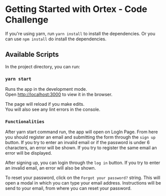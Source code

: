# Getting Started with Ortex - Code Challenge

If you're using yarn, run `yarn install` to install the dependencies. Or you can use `npm install` do install the dependencies.

## Available Scripts

In the project directory, you can run:

### `yarn start`

Runs the app in the development mode.\
Open [http://localhost:3000](http://localhost:3000) to view it in the browser.

The page will reload if you make edits.\
You will also see any lint errors in the console.

### `Functionalities`

After yarn start command run, the app will open on LogIn Page. From here you should register an email and submitting the form through the `sign up` button. If you try to enter an invalid email or if the password is under 6 characters, an error will be shown. If you try to register the same email an error will be displayed.

After signing up, you can login through the `log in` button. If you try to enter an invalid email, an error will also be shown.

To reset your password, click on the `Forgot your password?` string. This will open a modal in which you can type your email address. Instructions will be send to your email, from where you can reset your password.

